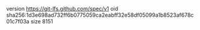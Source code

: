 version https://git-lfs.github.com/spec/v1
oid sha256:1d3e698ad732ff6b0775059ca2eabff32e58df05099a1b8523af678c01c7f03a
size 8151
